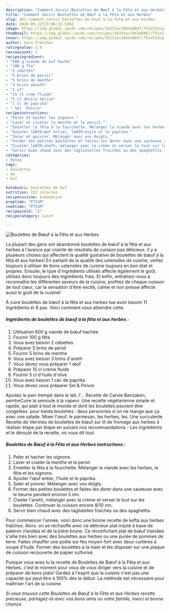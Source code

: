 ```yaml
---
description: "Comment Servir Boulettes de Bœuf à la Fêta et aux Herbes"
title: "Comment Servir Boulettes de Bœuf à la Fêta et aux Herbes"
slug: 463-comment-servir-boulettes-de-bouf-a-la-feta-et-aux-herbes
date: 2020-09-22T23:06:13.520Z
image: https://img-global.cpcdn.com/recipes/36331ac1943e60d7/751x532cq70/boulettes-de-boeuf-a-la-feta-et-aux-herbes-photo-principale-de-la-recette.jpg
thumbnail: https://img-global.cpcdn.com/recipes/36331ac1943e60d7/751x532cq70/boulettes-de-boeuf-a-la-feta-et-aux-herbes-photo-principale-de-la-recette.jpg
cover: https://img-global.cpcdn.com/recipes/36331ac1943e60d7/751x532cq70/boulettes-de-boeuf-a-la-feta-et-aux-herbes-photo-principale-de-la-recette.jpg
author: Sara Fletcher
ratingvalue: 3.9
reviewcount: 3
recipeingredient:
- "600 g viande de buf hache"
- "100 g fta"
- "2 cbettes"
- "5 brins de persil"
- "5 brins de menthe"
- "3 brins daneth"
- "1 uf"
- "15 cl crme fluide"
- "5 cl dhuile dolive"
- "1 cc de paprika"
- " Sel  Poivre"
recipeinstructions:
- "Peler et hacher les oignons."
- "Laver et ciseler la menthe et le persil."
- "Emietter la fêta à la fourchette. Mélanger la viande avec les herbes, la fêta et les oignons."
- "Ajouter l&#39;œuf entier, l&#39;huile et le paprika."
- "Saler et poivrer. Mélanger avec vos doigts."
- "Former des petites boulettes et faites-les dorer dans une sauteuse avec le beurre pendant environ 5 mn."
- "Ciseler l&#39;aneth, mélanger avec la crème et verser le tout sur les boulettes. Continuer la cuisson encore 8/10 mn."
- "Servir bien chaud avec des tagliatelles fraiches ou des spaghettis."
categories:
- Resep
tags:
- boulettes
- de
- buf

katakunci: boulettes de buf 
nutrition: 222 calories
recipecuisine: Indonesian
preptime: "PT15M"
cooktime: "PT53M"
recipeyield: "2"
recipecategory: Lunch

---
```



![Boulettes de Bœuf à la Fêta et aux Herbes](https://img-global.cpcdn.com/recipes/36331ac1943e60d7/751x532cq70/boulettes-de-boeuf-a-la-feta-et-aux-herbes-photo-principale-de-la-recette.jpg)

La plupart des gens ont abandonné boulettes de bœuf à la fêta et aux herbes à l'avance par crainte de résultats de cuisson pas délicieux. Il y a plusieurs choses qui affectent la qualité gustative de boulettes de bœuf à la fêta et aux herbes! En partant de la qualité des ustensiles de cuisine, veillez toujours à utiliser de bons ustensiles de cuisine toujours en bon état et propres. Ensuite, le type d'ingrédients utilisés affecte également le goût, utilisez donc toujours des ingrédients frais. Et enfin, entraînez-vous à reconnaître les différentes saveurs de la cuisine, profitez de chaque cuisson de tout cœur, car la sensation d'être excité, calme et non pressé affecte aussi le goût de la cuisine!

<!--inarticleads1-->

À cuire boulettes de bœuf à la fêta et aux herbes tue avoir besoin 11 Ingrédients et 8 pas. Voici comment vous atteindre cette.

##### Ingrédients de boulettes de bœuf à la fêta et aux herbes :

1. Utilisation 600 g viande de bœuf hachée
1. Fournir 100 g fêta
1. Vous avez besoin 2 cébettes
1. Préparer 5 brins de persil
1. Fournir 5 brins de menthe
1. Vous avez besoin 3 brins d&#39;aneth
1. Vous devez vous préparer 1 œuf
1. Préparer 15 cl crème fluide
1. Fournir 5 cl d&#39;huile d&#39;olive
1. Vous avez besoin 1 càc de paprika
1. Vous devez vous préparer  Sel &amp; Poivre


Ajoutez le pain trempé dans le lait, l&#39;… Recette de Carole Benzaken, peintreCuire la semoule à la vapeur. Une recette végétarienne simple et rapide, qui plait à tout le monde et dont les boulettes peuvent être congelées. pour trente boulettes : deux personnes si on ne mange que ça avec une salade. Mixer l&#39;oeuf, le parmesan, les herbes, les. Une succulente Recette de Verrines de boulettes de bœuf sur lit de fromage aux herbes à réaliser étape par étape en suivant nos recommandations - Les ingrédients et le déroulé de la recette, on vous dit tout. 

<!--inarticleads2-->

##### Boulettes de Bœuf à la Fêta et aux Herbes instructions :

1. Peler et hacher les oignons.
1. Laver et ciseler la menthe et le persil.
1. Emietter la fêta à la fourchette. Mélanger la viande avec les herbes, la fêta et les oignons.
1. Ajouter l&#39;œuf entier, l&#39;huile et le paprika.
1. Saler et poivrer. Mélanger avec vos doigts.
1. Former des petites boulettes et faites-les dorer dans une sauteuse avec le beurre pendant environ 5 mn.
1. Ciseler l&#39;aneth, mélanger avec la crème et verser le tout sur les boulettes. Continuer la cuisson encore 8/10 mn.
1. Servir bien chaud avec des tagliatelles fraiches ou des spaghettis.


Pour commencer l&#39;année, voici donc une bonne recette de kefta aux herbes fraîches. Alors. on se réchauffe avec ce délicieux plat mijoté à base de paleron irlandais et de la bière brune. Ce réconfortant plat de bœuf irlandais s&#39;allie très bien avec des boulettes aux herbes ou une purée de pommes de terre. Faites chauffer une poêle sur feu moyen-fort avec deux cuillères à soupe d&#39;huile. Former des boulettes à la main et les disposer sur une plaque de cuisson recouverte de papier sulfurisé. 

<!--inarticleads1-->

<p>
Puisque vous avez lu la recette de Boulettes de Bœuf à la Fêta et aux Herbes, c'est le moment pour vous de vous diriger vers la cuisine et de préparer de bons plats! Gardez à l'esprit que la cuisine n'est pas une capacité qui peut être à 100% dès le début. La méthode est nécessaire pour maîtriser l'art de la cuisine.
</p>

<p>
<i>Si vous trouvez cette Boulettes de Bœuf à la Fêta et aux Herbes recette précieuse, partagez-la avec vos bons amis ou votre famille, merci et bonne chance.</i>
</p>
